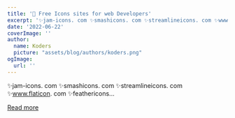 ```yaml
---
title: '🎯 Free Icons sites for web Developers'
excerpt: '✨jam-icons. com ✨smashicons. com ✨streamlineicons. com ✨www.flaticon. com ✨feathericons...'
date: '2022-06-22'
coverImage: ''
author:
  name: Koders
  picture: "assets/blog/authors/koders.png"
ogImage:
  url: ''
---
```


✨jam-icons. com ✨smashicons. com ✨streamlineicons. com ✨www.flaticon. com ✨feathericons...

[Read more](https://dev.to/fairywsr/free-icons-sites-for-web-developers-j9i)
